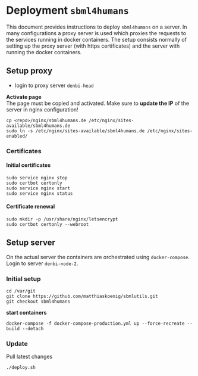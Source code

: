 # Deployment `sbml4humans`
This document provides instructions to deploy `sbml4humans` on a server. In many configurations a proxy server is used which proxies the requests to the services running in docker containers. The setup consists normally of setting up the proxy server (with https certificates) and the server with running the docker containers.
## Setup proxy
- login to proxy server `denbi-head`

**Activate page**  
The page must be copied and activated. Make sure to **update the IP** of the server in nginx configuration!
```
cp <repo>/nginx/sbml4humans.de /etc/nginx/sites-available/sbml4humans.de
sudo ln -s /etc/nginx/sites-available/sbml4humans.de /etc/nginx/sites-enabled/
```

### Certificates
#### Initial certificates
```
sudo service nginx stop
sudo certbot certonly
sudo service nginx start
sudo service nginx status
```

#### Certificate renewal
```
sudo mkdir -p /usr/share/nginx/letsencrypt
sudo certbot certonly --webroot
```

## Setup server
On the actual server the containers are orchestrated using `docker-compose`.
Login to server `denbi-node-2`.

### Initial setup
```
cd /var/git
git clone https://github.com/matthiaskoenig/sbmlutils.git
git checkout sbml4humans
```

**start containers**
```
docker-compose -f docker-compose-production.yml up --force-recreate --build --detach
```

### Update
Pull latest changes 
```
./deploy.sh
```




